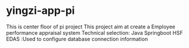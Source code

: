# yingzi-app-pi
This is center floor of pi project
This project aim at create a Employee performance appraisal system
Technical selection:
    Java
    Springboot
    HSF
    EDAS :Used to configure database connection information
